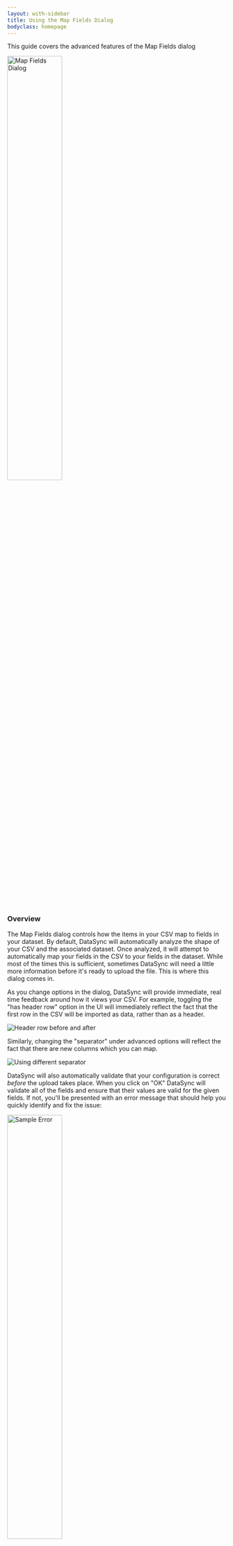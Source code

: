 ```yaml
---
layout: with-sidebar
title: Using the Map Fields Dialog
bodyclass: homepage
---
```


This guide covers the advanced features of the Map Fields dialog

<img src="/datasync/images/map_fields.png" alt="Map Fields Dialog" width=50% align="middle"/>

### Overview

The Map Fields dialog controls how the items in your CSV map to fields in your dataset.  By default, DataSync will automatically analyze the shape of your CSV and the associated dataset.  Once analyzed, it will attempt to automatically map your fields in the CSV to your fields in the dataset.  While most of the times this is sufficient, sometimes DataSync will need a little more information before it's ready to upload the file.  This is where this dialog comes in.  

As you change options in the dialog, DataSync will provide immediate, real time feedback around how it views your CSV.  For example, toggling the "has header row" option in the UI will immediately reflect the fact that the first row in the CSV will be imported as data, rather than as a header.  

![Header row before and after](/datasync/images/header_row_before_after.png)

Similarly, changing the "separator" under advanced options will reflect the fact that there are new columns which you can map.

![Using different separator](/datasync/images/different_separator.png)

DataSync will also automatically validate that your configuration is correct *before* the upload takes place.  When you click on "OK" DataSync will validate all of the fields and ensure that their values are valid for the given fields.  If not, you'll be presented with an error message that should help you quickly identify and fix the issue:

<img src="/datasync/images/sample_error.png" alt="Sample Error" width=50% align="middle">

Once validated, this dialog generates the same [control file]({{ site.root }}/resources/control-config.html) that you may have used to load data via the command line.  Because of this, any saved job can also be run as a scheduled job in headless mode. 

While the default settings will typically be sufficient, every once in a while you will need to take additional steps load your CSV.  The following sections detail how you can use the more advanced features of this UI to successfully upload your CSV. 

### Mapping items in the CSV to fields in the dataset

To map items in the CSV to fields in your dataset, simply click the dropdown and select the dataset field to which the column in the CSV should map.

<img src="/datasync/images/select_field.png" alt="Select field" width=50% align="middle">

If you don't want to include this column in the upload, simply select "Ignore this field"

<img src="/datasync/images/ignore_field.png" alt="Ignore field" width=50% align="middle">

As mentioned above, the UI will show you a preview of your data inline.  The top row is your header, while the bottom row is your data.  

<img src="/datasync/images/inline.png" alt="Inline Preview" width=50% align="middle">

We recommend checking this prior to upload to ensure that all data is uploaded.  Common mistakes include having the "has header row" set when there is no header row in the dataset. 

![Header row before and after](/datasync/images/header_row_before_after.png)

### Synthetic locations

When creating a dataset, you can choose to create a location column from components in the original file.  For example, you may have a latitude and longitude stored in separate columns that you want to visualize as a single point on a map.  To do so, you’ll need to create a single “location” column whose components consist of the values of each of these columns.  To map these individual components in DataSync, simply click on the "Add synthetic columns" link in the bottom left to get the synthetic columns dialog:

<img src="/datasync/images/synthetic_columns.png" alt="Synthetic columns" width=33% align="middle">

Select the location field in the top dropdown and then map the items in your CSV to the components of your location component.  

Once set, you'll see the following when you click the "Manage Synthetic Columns" link

<img src="/datasync/images/show_synthetic_columns.png" alt="Show synthetic columns pane" width=50% align="middle">
 
To manage or remove the column, simply click either the manage or remove link.  To add another synthetic location, simply click "add" and follow the above steps

### Advanced options

All other options available in the Control File can be found under the Advanced Options panel.  

<img src="/datasync/images/advanced_options.png" alt="Advanced Options" width=50% align="middle">

Authoritative documentation on the accepted values can be found in the [Control file configuration]({{ site.root }}/resources/control-config.html) page
